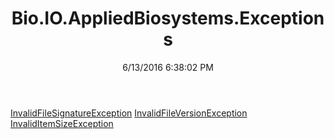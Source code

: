 ﻿---
title: Bio.IO.AppliedBiosystems.Exceptions
date: 6/13/2016 6:38:02 PM
---

[InvalidFileSignatureException](T-Bio.IO.AppliedBiosystems.Exceptions.InvalidFileSignatureException.html)
[InvalidFileVersionException](T-Bio.IO.AppliedBiosystems.Exceptions.InvalidFileVersionException.html)
[InvalidItemSizeException](T-Bio.IO.AppliedBiosystems.Exceptions.InvalidItemSizeException.html)
